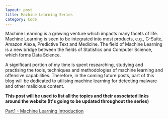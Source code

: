 ```yaml
---
layout: post
title: Machine Learning Series
category: Code
---
```


Machine Learning is a growing venture which impacts many facets of life. Machine Learning is seen to be integrated into most products, e.g., G-Suite, Amazon Alexa, Predictive Text and Medicine. The field of Machine Learning is a new bridge between the fields of Statistics and Computer Science, which forms Data Science. 

A significant portion of my time is spent researching, studying and practising the tools, techniques and methodologies of machine learning and offensive capabilities. Therefore, in the coming future posts, part of this blog will be dedicated to utilising machine learning for detecting malware and other malicious content. 

**This post will be used to list all the topics and their associated links around the website (It's going to be updated throughout the series)**

[Part1 - Machine Learning Introduction](https://www.exit.wtf/code/2018/11/01/Introduction-To-Machine-Learning.html/)